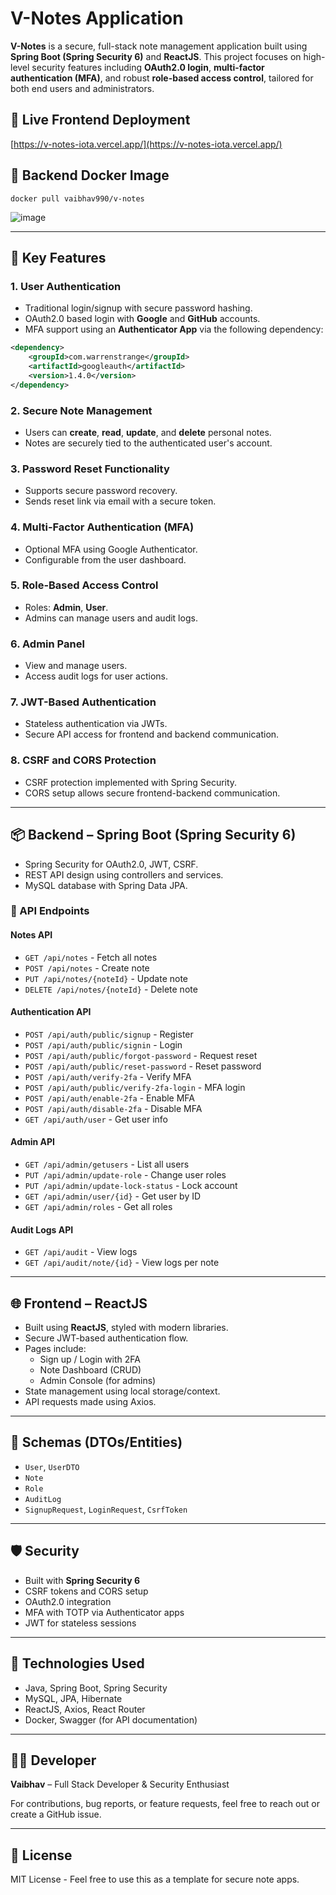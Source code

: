 
# V-Notes Application

**V-Notes** is a secure, full-stack note management application built using **Spring Boot (Spring Security 6)** and **ReactJS**. This project focuses on high-level security features including **OAuth2.0 login**, **multi-factor authentication (MFA)**, and robust **role-based access control**, tailored for both end users and administrators.

## 🚀 Live Frontend Deployment
[https://v-notes-iota.vercel.app/](https://v-notes-iota.vercel.app/)

## 🐳 Backend Docker Image
```
docker pull vaibhav990/v-notes
```
![image](https://github.com/user-attachments/assets/596e39ff-290b-402b-bc97-4d4fe9d37383)


---

## 🔐 Key Features

### 1. **User Authentication**
- Traditional login/signup with secure password hashing.
- OAuth2.0 based login with **Google** and **GitHub** accounts.
- MFA support using an **Authenticator App** via the following dependency:

```xml
<dependency>
    <groupId>com.warrenstrange</groupId>
    <artifactId>googleauth</artifactId>
    <version>1.4.0</version>
</dependency>
```

### 2. **Secure Note Management**
- Users can **create**, **read**, **update**, and **delete** personal notes.
- Notes are securely tied to the authenticated user's account.

### 3. **Password Reset Functionality**
- Supports secure password recovery.
- Sends reset link via email with a secure token.

### 4. **Multi-Factor Authentication (MFA)**
- Optional MFA using Google Authenticator.
- Configurable from the user dashboard.

### 5. **Role-Based Access Control**
- Roles: **Admin**, **User**.
- Admins can manage users and audit logs.

### 6. **Admin Panel**
- View and manage users.
- Access audit logs for user actions.

### 7. **JWT-Based Authentication**
- Stateless authentication via JWTs.
- Secure API access for frontend and backend communication.

### 8. **CSRF and CORS Protection**
- CSRF protection implemented with Spring Security.
- CORS setup allows secure frontend-backend communication.

---

## 📦 Backend – Spring Boot (Spring Security 6)
- Spring Security for OAuth2.0, JWT, CSRF.
- REST API design using controllers and services.
- MySQL database with Spring Data JPA.

### 🔁 API Endpoints

#### Notes API
- `GET /api/notes` - Fetch all notes
- `POST /api/notes` - Create note
- `PUT /api/notes/{noteId}` - Update note
- `DELETE /api/notes/{noteId}` - Delete note

#### Authentication API
- `POST /api/auth/public/signup` - Register
- `POST /api/auth/public/signin` - Login
- `POST /api/auth/public/forgot-password` - Request reset
- `POST /api/auth/public/reset-password` - Reset password
- `POST /api/auth/verify-2fa` - Verify MFA
- `POST /api/auth/public/verify-2fa-login` - MFA login
- `POST /api/auth/enable-2fa` - Enable MFA
- `POST /api/auth/disable-2fa` - Disable MFA
- `GET /api/auth/user` - Get user info

#### Admin API
- `GET /api/admin/getusers` - List all users
- `PUT /api/admin/update-role` - Change user roles
- `PUT /api/admin/update-lock-status` - Lock account
- `GET /api/admin/user/{id}` - Get user by ID
- `GET /api/admin/roles` - Get all roles

#### Audit Logs API
- `GET /api/audit` - View logs
- `GET /api/audit/note/{id}` - View logs per note

---

## 🌐 Frontend – ReactJS
- Built using **ReactJS**, styled with modern libraries.
- Secure JWT-based authentication flow.
- Pages include:
  - Sign up / Login with 2FA
  - Note Dashboard (CRUD)
  - Admin Console (for admins)
- State management using local storage/context.
- API requests made using Axios.

---

## 📁 Schemas (DTOs/Entities)
- `User`, `UserDTO`
- `Note`
- `Role`
- `AuditLog`
- `SignupRequest`, `LoginRequest`, `CsrfToken`

---

## 🛡️ Security
- Built with **Spring Security 6**
- CSRF tokens and CORS setup
- OAuth2.0 integration
- MFA with TOTP via Authenticator apps
- JWT for stateless sessions

---

## 📌 Technologies Used
- Java, Spring Boot, Spring Security
- MySQL, JPA, Hibernate
- ReactJS, Axios, React Router
- Docker, Swagger (for API documentation)

---

## 👨‍💻 Developer
**Vaibhav** – Full Stack Developer & Security Enthusiast

For contributions, bug reports, or feature requests, feel free to reach out or create a GitHub issue.

---

## 📄 License
MIT License - Feel free to use this as a template for secure note apps.
